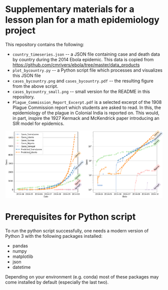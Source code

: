 # Supplementary materials for a lesson plan for a math epidemiology project

This repository contains the following:
* `country_timeseries.json` -- a JSON file containing case and death data by country during the 2014 Ebola epidemic. This data is copied from https://github.com/cmrivers/ebola/tree/master/data_products
* `plot_bycountry.py` -- a Python script file which processes and visualizes this JSON file 
* `cases_bycountry.png` and `cases_bycountry.pdf` -- the resulting figure from the above script. 
* `cases_bycountry_small.png` -- small version for the README in this repository.
* `Plague_Commission_Report_Excerpt.pdf` is a selected excerpt of the 1908 Plague Commission report which students are asked to read. In this, the epidemiology 
of the plague in Colonial India is reported on. This would, in part, inspire the 1927 Kermack and McKendrick paper introducing an SIR model for epidemics. 

![A graph illustrating Ebola cases in 2014 by country](cases_bycountry_small.png)


# Prerequisites for Python script
To run the python script successfully, one needs a modern version of Python 3 with the following packages installed:
* pandas 
* numpy
* matplotlib
* json
* datetime 

Depending on your environment (e.g. conda) most of these packages may come installed by default (especially the last two).
